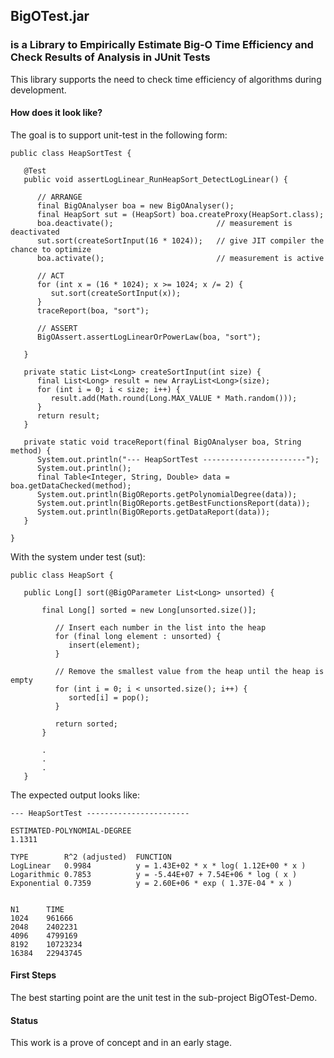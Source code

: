## BigOTest.jar 
### is a Library to Empirically Estimate Big-O Time Efficiency and Check Results of Analysis in JUnit Tests

This library supports the need to check time efficiency of algorithms during development. 

#### How does it look like?

The goal is to support unit-test in the following form:

	public class HeapSortTest {
	
	   @Test
	   public void assertLogLinear_RunHeapSort_DetectLogLinear() {
	
	      // ARRANGE
	      final BigOAnalyser boa = new BigOAnalyser();
	      final HeapSort sut = (HeapSort) boa.createProxy(HeapSort.class);
	      boa.deactivate();                       // measurement is deactivated
	      sut.sort(createSortInput(16 * 1024));   // give JIT compiler the chance to optimize
	      boa.activate();                         // measurement is active
	
	      // ACT
	      for (int x = (16 * 1024); x >= 1024; x /= 2) {
	         sut.sort(createSortInput(x));
	      }
	      traceReport(boa, "sort");
	
	      // ASSERT
	      BigOAssert.assertLogLinearOrPowerLaw(boa, "sort");
	
	   }
	
	   private static List<Long> createSortInput(int size) {
	      final List<Long> result = new ArrayList<Long>(size);
	      for (int i = 0; i < size; i++) {
	         result.add(Math.round(Long.MAX_VALUE * Math.random()));
	      }
	      return result;
	   }
	
	   private static void traceReport(final BigOAnalyser boa, String method) {
	      System.out.println("--- HeapSortTest -----------------------");
	      System.out.println();
	      final Table<Integer, String, Double> data = boa.getDataChecked(method);
	      System.out.println(BigOReports.getPolynomialDegree(data));
	      System.out.println(BigOReports.getBestFunctionsReport(data));
	      System.out.println(BigOReports.getDataReport(data));
	   }
	
	}
	
	
With the system under test (sut):

	public class HeapSort {
	
	   public Long[] sort(@BigOParameter List<Long> unsorted) {
	
		   final Long[] sorted = new Long[unsorted.size()];
		
		      // Insert each number in the list into the heap
		      for (final long element : unsorted) {
		         insert(element);
		      }
		
		      // Remove the smallest value from the heap until the heap is empty
		      for (int i = 0; i < unsorted.size(); i++) {
		         sorted[i] = pop();
		      }
		
		      return sorted;
		   }
		   
		   .
		   .
		   .
	   }

	
The expected output looks like:


	--- HeapSortTest -----------------------
	
	ESTIMATED-POLYNOMIAL-DEGREE
	1.1311
	
	TYPE      	R^2 (adjusted)	FUNCTION
	LogLinear	0.9984  		y = 1.43E+02 * x * log( 1.12E+00 * x )
	Logarithmic	0.7853  		y = -5.44E+07 + 7.54E+06 * log ( x )
	Exponential	0.7359  		y = 2.60E+06 * exp ( 1.37E-04 * x )
	
	
	N1		TIME
	1024	961666
	2048	2402231
	4096	4799169
	8192	10723234
	16384	22943745


#### First Steps

The best starting point are the unit test in the sub-project BigOTest-Demo. 

#### Status 

This work is a prove of concept and in an early stage. 
